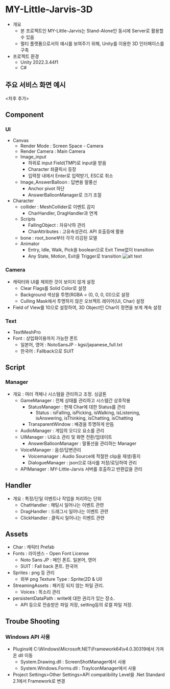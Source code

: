 # MY-Little-Jarvis-3D

- 개요
  - 본 프로젝트인 MY-Little-Jarvis는 Stand-Alone인 동시에 Server로 활용할 수 있음
  - 멀티 플랫폼으로서의 예시를 보여주기 위해, Unity를 이용한 3D 인터페이스를 구축
- 프로젝트 환경
  - Unity 2022.3.44f1
  - C#

## 주요 서비스 화면 예시

<차후 추가>

## Component

### UI

- Canvas
  - Render Mode : Screen Space - Camera
  - Render Camera : Main Camera
  - Image_input
    - 하위로 input Field(TMP)로 input을 받음
    - Character 좌클릭시 등장
    - 입력창 내에서 Enter로 입력받기, ESC로 취소
  - Image_AnswerBalloon : 답변용 말풍선
    - Anchor pivot 하단
    - AnswerBalloonManager로 크기 조절
- Character
  - collider : MeshCollider로 이벤트 감지
    - CharHandler, DragHandler과 연계
  - Scripts
    - FallingObject : 자유낙하 관리
    - CharAttributes : 고유속성관리. API 호출등에 활용
  - bone : root_bone부터 각각 리깅된 모델
  - Animator
    - Entry, Idle, Walk, Pick을 boolean으로 Exit Time없이 transition
    - Any State, Motion, Exit을 Trigger로 transition
        ![alt text](Docs/animator.png)

### Camera

- 캐릭터와 UI를 제외한 것이 보이지 않게 설정
  - Clear Flags를 Solid Color로 설정
  - Background 색상을 투명(RGBA = (0, 0, 0, 0))으로 설정
  - Culling Mask에서 투명하지 않은 오브젝트 레이어(UI, Char) 설정
- Field of View를 10으로 설정하여, 3D Object인 Char이 정면을 보게 계속 설정

### Text

- TextMeshPro
- Font : 상업화이용까지 가능한 폰트
  - 일본어, 영어 : NotoSansJP - kgsi/japanese_full.txt
  - 한국어 : Fallback으로 SUIT

## Script

### Manager

- 개요 : 여러 객체나 시스템을 관리하고 조정. 싱글톤
  - GameManager : 전체 상태를 관리하고 시스템간 상호작용
    - StatusManager : 현재 Char에 대한 Status를 관리
      - Status : isFalling, isPicking, isWalking, isListening, isAnswering, isThinking, isChatting, isChatting
    - TransparentWindow : 배경을 투명하게 만듬
  - AudioManager : 게임의 오디오 요소를 관리
  - UIManager : UI요소 관리 및 화면 전환/업데이트
    - AnswerBalloonManager : 말풍선을 관리하는 Manager
  - VoiceManager : 음성/답변관리
    - Voicemanager : Audio Source에 적절한 clip을 재생/중지
    - DialogueManager : json으로 대사를 저장/로딩하여 관리
  - APIManager : MY-Little-Jarvis 서버를 호출하고 반환값을 관리

## Handler

- 개요 : 특정/단일 이벤트나 작업을 처리하는 단위
  - ChatHandler : 채팅시 일어나는 이벤트 관련
  - DragHandler : 드래그시 일어나는 이벤트 관련
  - ClickHandler : 클릭시 일어나는 이벤트 관련

## Assets

- Char : 캐릭터 Prefab
- Fonts : 라이센스 - Open Font License
  - Noto Sans JP : 메인 폰트. 일본어, 영어
  - SUIT : Fall back 폰트. 한국어
- Sprites : png 등 관리
  - 외부 png Texture Type : Sprite(2D & UI)
- StreamingAssets : 패키징 되지 않는 파일 관리.
  - Voices : 목소리 관리
- persistentDataPath : write에 대한 권리가 있는 장소.
  - API 등으로 전송받은 파일 저장, setting등의 로컬 파일 저장.

## Troube Shooting

### Windows API 사용

- Plugins에 C:\Windows\Microsoft.NET\Framework64\v4.0.30319에서 가져온 dll 이동
  - System.Drawing.dll : ScreenShotManager에서 사용
  - System.Windows.Forms.dll : TrayIconManager에서 사용
- Project Settings>Other Settings>API compatibility Level을 .Net Standard 2.1에서 Framework로 변경
